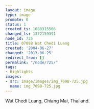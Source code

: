 ```yaml
---
layout: image
type: image
promote: 0
status: 1
created_ts: 1088315566
changed_ts: 1372159391
node_id: 725
title: 07098 Wat Chedi Luang
created: '2004-06-27'
changed: '2013-06-25'
redirect_from: []
permalink: "/node/725/"
tags:
- Highlights
images:
- src: image/images/img_7098-725.jpg
  name: img_7098-725.jpg
---
```

Wat Chedi Luang, Chiang Mai, Thailand.

